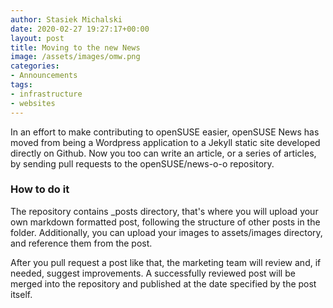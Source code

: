 ```yaml
---
author: Stasiek Michalski
date: 2020-02-27 19:27:17+00:00
layout: post
title: Moving to the new News
image: /assets/images/omw.png
categories:
- Announcements
tags:
- infrastructure
- websites
---
```


In an effort to make contributing to openSUSE easier, openSUSE News has
moved from being a Wordpress application to a Jekyll static site
developed directly on Github. Now you too can write an article, or a
series of articles, by sending pull requests to the openSUSE/news-o-o
repository.

### How to do it

The repository contains _posts directory, that's where you will upload your
own markdown formatted post, following the structure of other posts in
the folder. Additionally, you can upload your images to assets/images
directory, and reference them from the post.

After you pull request a post like that, the marketing team will review
and, if needed, suggest improvements. A successfully reviewed post will
be merged into the repository and published at the date specified by the
post itself.
